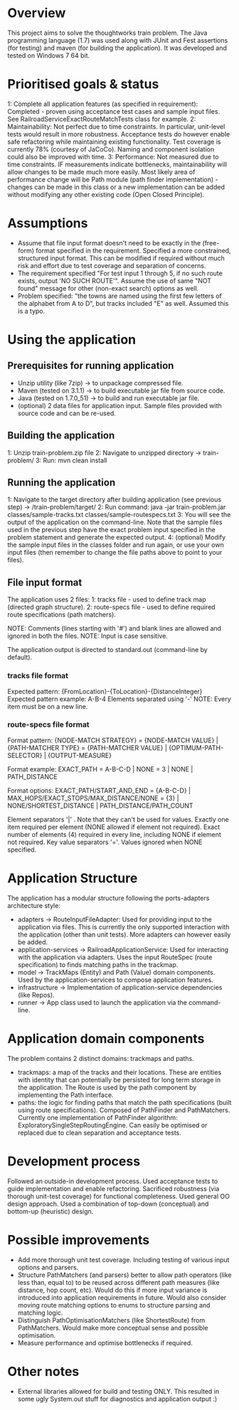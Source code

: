 # Overview
This project aims to solve the thoughtworks train problem. The Java programming language (1.7) was used along with JUnit and Fest assertions (for testing) and maven (for building the application). It was developed and tested on Windows 7 64 bit.

# Prioritised goals & status
1: Complete all application features (as specified in requirement): Completed - proven using acceptance test cases and sample input files. See RailroadServiceExactRouteMatchTests class for example.
2: Maintainability: Not perfect due to time constraints. In particular, unit-level tests would result in more robustness. Acceptance tests do however enable safe refactoring while maintaining existing functionality. Test coverage is currently 78% (courtesy of JaCoCo). Naming and component isolation could also be improved with time.
3: Performance: Not measured due to time constraints. IF measurements indicate bottlenecks, maintainability will allow changes to be made much more easily. Most likely area of performance change will be Path module (path finder implementation) - changes can be made in this class or a new implementation can be added without modifying any other existing code (Open Closed Principle).

# Assumptions
- Assume that file input format doesn't need to be exactly in the (free-form) format specified in the requirement. Specified a more constrained, structured input format. This can be modified if required without much risk and effort due to test coverage and separation of concerns.
- The requirement specified "For test input 1 through 5, if no such route exists, output 'NO SUCH ROUTE'". Assume the use of same "NOT found" message for other (non-exact search) options as well.
- Problem specified: "the towns are named using the first few letters of the alphabet from A to D", but tracks included "E" as well. Assumed this is a typo.

# Using the application
## Prerequisites for running application
- Unzip utility (like 7zip) -> to unpackage compressed file.
- Maven (tested on 3.1.1) -> to build executable jar file from source code.
- Java (tested on 1.7.0_51) -> to build and run executable jar file.
- (optional) 2 data files for application input. Sample files provided with source code and can be re-used.

## Building the application
1: Unzip train-problem.zip file
2: Navigate to unzipped directory -> train-problem/
3: Run: mvn clean install

## Running the application
1: Navigate to the target directory after building application (see previous step) -> /train-problem/target/
2: Run command: java -jar train-problem.jar classes/sample-tracks.txt classes/sample-routespecs.txt
3: You will see the output of the application on the command-line. Note that the sample files used in the previous step have the exact problem input specified in the problem statement and generate the expected output.
4: (optional) Modify the sample input files in the classes folder and run again, or use your own input files (then remember to change the file paths above to point to your files).

## File input format
The application uses 2 files:
 1: tracks file - used to define track map (directed graph structure).
 2: route-specs file - used to define required route specifications (path matchers).  

NOTE: Comments (lines starting with '#') and blank lines are allowed and ignored in both the files.
NOTE: Input is case sensitive.

The application output is directed to standard.out (command-line by default).

### tracks file format
Expected pattern: {FromLocation}-{ToLocation}-{DistanceInteger}
Expected pattern example: A-B-4
Elements separated using '-'
NOTE: Every item must be on a new line.

### route-specs file format
Format pattern: {NODE-MATCH STRATEGY} = {NODE-MATCH VALUE} | {PATH-MATCHER TYPE} = {PATH-MATCHER VALUE} | {OPTIMUM-PATH-SELECTOR} | {OUTPUT-MEASURE}

Format example: EXACT_PATH = A-B-C-D | NONE = 3 | NONE | PATH_DISTANCE

Format options: EXACT_PATH/START_AND_END = {A-B-C-D} | MAX_HOPS/EXACT_STOPS/MAX_DISTANCE/NONE = {3} | NONE/SHORTEST_DISTANCE |  PATH_DISTANCE/PATH_COUNT

Element separators '|' . Note that they can't be used for values.
Exactly one item required per element (NONE allowed if element not required).
Exact number of elements (4) required in every line, including NONE if element not required.
Key value separators '='. Values ignored when NONE specified.

# Application Structure
The application has a modular structure following the ports-adapters architecture style:

- adapters -> RouteInputFileAdapter: Used for providing input to the application via files. This is currently the only supported interaction with the application (other than unit tests). More adapters can however easily be added.
- application-services -> RailroadApplicationService: Used for interacting with the application via adapters. Uses the input RouteSpec (route specification) to finds matching paths in the trackmap.
- model -> TrackMaps (Entity) and Path (Value) domain components. Used by the application-services to compose application features.
- infrastructure -> Implementation of application-service dependencies (like Repos).
- runner -> App class used to launch the application via the command-line.

# Application domain components
The problem contains 2 distinct domains: trackmaps and paths.

- trackmaps: a map of the tracks and their locations. These are entities with identity that can potentially be persisted for long term storage in the application. The Route is used by the path component by implementing the Path interface. 
- paths: the logic for finding paths that match the path specifications (built using route specifications). Composed of PathFinder and PathMatchers. Currently one implementation of PathFinder algorithm: ExploratorySingleStepRoutingEngine. Can easily be optimised or replaced due to clean separation and acceptance tests.

# Development process
Followed an outside-in development process. Used acceptance tests to guide implementation and enable refactoring. Sacrificed robustness (via thorough unit-test coverage) for functional completeness. Used general OO design approach. Used a combination of top-down (conceptual) and bottom-up (heuristic) design.

# Possible improvements
- Add more thorough unit test coverage. Including testing of various input options and parsers.
- Structure PathMatchers (and parsers) better to allow path operators (like less than, equal to) to be reused across different path measures (like distance, hop count, etc). Would do this if more input variance is introduced into application requirements in future. Would also consider moving route matching options to enums to structure parsing and matching logic.
- Distinguish PathOptimisationMatchers (like ShortestRoute) from PathMatchers. Would make more conceptual sense and possible optimisation.
- Measure performance and optimise bottlenecks if required.

# Other notes
- External libraries allowed for build and testing ONLY. This resulted in some ugly System.out stuff for diagnostics and application output :)